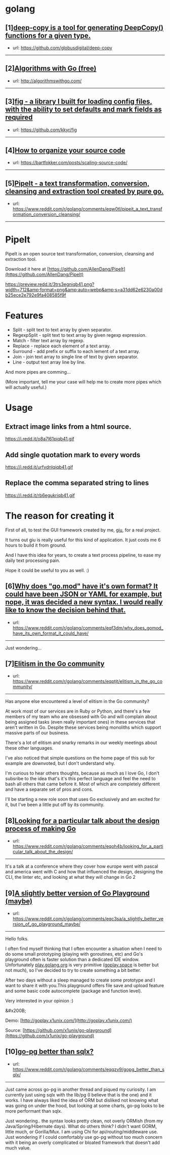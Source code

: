 # golang
## [1][deep-copy is a tool for generating DeepCopy() functions for a given type.](https://www.reddit.com/r/golang/comments/eqtl7s/deepcopy_is_a_tool_for_generating_deepcopy/)
- url: https://github.com/globusdigital/deep-copy
---

## [2][Algorithms with Go (free)](https://www.reddit.com/r/golang/comments/eqvurh/algorithms_with_go_free/)
- url: http://algorithmswithgo.com/
---

## [3][fig - a library I built for loading config files, with the ability to set defaults and mark fields as required](https://www.reddit.com/r/golang/comments/eqkl30/fig_a_library_i_built_for_loading_config_files/)
- url: https://github.com/kkyr/fig
---

## [4][How to organize your source code](https://www.reddit.com/r/golang/comments/eqve1m/how_to_organize_your_source_code/)
- url: https://bartfokker.com/posts/scaling-source-code/
---

## [5][PipeIt - a text transformation, conversion, cleansing and extraction tool created by pure go.](https://www.reddit.com/r/golang/comments/eqw0tl/pipeit_a_text_transformation_conversion_cleansing/)
- url: https://www.reddit.com/r/golang/comments/eqw0tl/pipeit_a_text_transformation_conversion_cleansing/
---
# PipeIt

PipeIt is an open source text transformation, conversion, cleansing and extraction tool.

Download it here at [https://github.com/AllenDang/PipeIt](https://github.com/AllenDang/PipeIt)

https://preview.redd.it/3trs3egniqb41.png?width=712&amp;format=png&amp;auto=webp&amp;s=a31dd62e6230a00db25ece2e792e9fa408585f9f

# Features

* Split - split text to text array by given separator.
* RegexpSplit - split text to text array by given regexp expression.
* Match - filter text array by regexp.
* Replace - replace each element of a text array.
* Surround - add prefix or suffix to each lement of a text array.
* Join - join text array to single line of text by given separator.
* Line - output text array line by line.

And more pipes are comming...

(More important, tell me your case will help me to create more pipes which will actually useful.)

# Usage

## Extract image links from a html source.

https://i.redd.it/o8a7l61piqb41.gif

## Add single quotation mark to every words

https://i.redd.it/urfvdnlqiqb41.gif

## Replace the comma separated string to lines

https://i.redd.it/rb6egukriqb41.gif

# The reason for creating it

First of all, to test the GUI framework created by me, [giu](https://github.com/AllenDang/giu), for a real project.

It turns out giu is really useful for this kind of application. It just costs me 6 hours to build it from ground.

And I have this idea for years, to create a text process pipeline, to ease my daily text processing pain.

Hope it could be useful to you as well. :)
## [6][Why does "go.mod" have it's own format? It could have been JSON or YAML for example, but nope, it was decided a new syntax. I would really like to know the decision behind that.](https://www.reddit.com/r/golang/comments/eqf3dm/why_does_gomod_have_its_own_format_it_could_have/)
- url: https://www.reddit.com/r/golang/comments/eqf3dm/why_does_gomod_have_its_own_format_it_could_have/
---
Just wondering...
## [7][Elitism in the Go community](https://www.reddit.com/r/golang/comments/eqptjt/elitism_in_the_go_community/)
- url: https://www.reddit.com/r/golang/comments/eqptjt/elitism_in_the_go_community/
---
Has anyone else encountered a level of elitism in the Go community? 

At work most of our services are in Ruby or Python, and there's a few members of my team who are obsessed with Go and will complain about being assigned tasks (even really important ones) in these services that aren't written in Go. Despite these services being monoliths which support massive parts of our business. 

There's a lot of elitism and snarky remarks in our weekly meetings about these other languages.

I've also noticed that simple questions on the home page of this sub for example are downvoted, but I don't understand why. 

I'm curious to hear others thoughts, because as much as I love Go, I don't subsribe to the idea that's it's this perfect language and feel the need to bash all others that came before it. Most of which are completely different and have a separate set of pros and cons.

I'll be starting a new role soon that uses Go exclusively and am excited for it, but I've been a little put off by its community.
## [8][Looking for a particular talk about the design process of making Go](https://www.reddit.com/r/golang/comments/eqoh4b/looking_for_a_particular_talk_about_the_design/)
- url: https://www.reddit.com/r/golang/comments/eqoh4b/looking_for_a_particular_talk_about_the_design/
---
It's a talk at a conference where they cover how europe went with pascal and america went with C and how that influenced the design, designing the CLI, the linter etc, and looking at what they will change in Go 2
## [9][A slightly better version of Go Playground (maybe)](https://www.reddit.com/r/golang/comments/eqc3sa/a_slightly_better_version_of_go_playground_maybe/)
- url: https://www.reddit.com/r/golang/comments/eqc3sa/a_slightly_better_version_of_go_playground_maybe/
---
Hello folks.

I often find myself thinking that I often encounter a situation when I need to do some small prototyping (playing with goroutines, etc) and Go's playground often is faster solution than a dedicated IDE window. Unfortunately [play.golang.org](https://play.golang.org) is very primitive ([goplay.space](https://goplay.space) is better but not much), so I've decided to try to create something a bit better.

After two days without a sleep managed to create some prototype and I want to share it with you.This playground offers file save and upload feature and some basic code autocomplete (package and function level).

Very interested in your opinion :)

&amp;#x200B;

Demo: [http://goplay.x1unix.com/](http://goplay.x1unix.com/)

Source: [https://github.com/x1unix/go-playground](https://github.com/x1unix/go-playground)
## [10][go-pg better than sqlx?](https://www.reddit.com/r/golang/comments/eqqzv9/gopg_better_than_sqlx/)
- url: https://www.reddit.com/r/golang/comments/eqqzv9/gopg_better_than_sqlx/
---
Just came across go-pg in another thread and piqued my curiosity. I am currently just using sqlx with the lib/pg (I believe that is the one) and it works. I have always liked the idea of ORM but disliked not knowing what was going on under the hood, but looking at some charts, go-pg looks to be more performant than sqlx. 

Just wondering.. the syntax looks pretty clean, not overly ORMish (from my Java/Spring/Hibernate days). What do others think? I didn't want GORM, little much, or Gorilla/Mux. I am using Chi for api/routing/middleware use. Just wondering if I could comfortably use go-pg without too much concern with it being an overly complicated or bloated framework that doesn't add much value.
